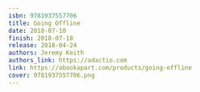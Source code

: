 ```yaml
---
isbn: 9781937557706
title: Going Offline
date: 2018-07-10
finish: 2018-07-18
release: 2018-04-24
authors: Jeremy Keith
authors_link: https://adactio.com
link: https://abookapart.com/products/going-offline
cover: 9781937557706.png
---
```

